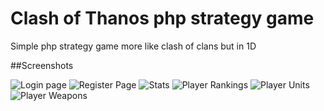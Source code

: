 # Clash of Thanos php strategy game
Simple php strategy game more like clash of clans but in 1D

##Screenshots

![Login page](https://raw.githubusercontent.com/amarlearning/effective-octo-strategy-game/master/screenshots/1.jpg)
![Register Page](https://raw.githubusercontent.com/amarlearning/effective-octo-strategy-game/master/screenshots/2.jpg)
![Stats](https://raw.githubusercontent.com/amarlearning/effective-octo-strategy-game/master/screenshots/3.jpg)
![Player Rankings](https://raw.githubusercontent.com/amarlearning/effective-octo-strategy-game/master/screenshots/4.jpg)
![Player Units](https://raw.githubusercontent.com/amarlearning/effective-octo-strategy-game/master/screenshots/5.jpg)
![Player Weapons](https://raw.githubusercontent.com/amarlearning/effective-octo-strategy-game/master/screenshots/6.jpg)
